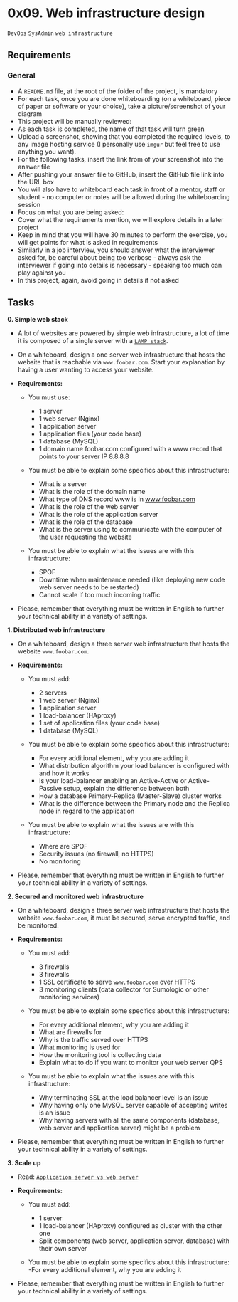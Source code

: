 # 0x09. Web infrastructure design
`DevOps` `SysAdmin` `web infrastructure`

## Requirements
### General
- A `README.md` file, at the root of the folder of the project, is mandatory
- For each task, once you are done whiteboarding (on a whiteboard, piece of paper or software or your choice), take a picture/screenshot of your diagram
- This project will be manually reviewed:
- As each task is completed, the name of that task will turn green
- Upload a screenshot, showing that you completed the required levels, to any image hosting service (I personally use `imgur` but feel free to use anything you want).
- For the following tasks, insert the link from of your screenshot into the answer file
- After pushing your answer file to GitHub, insert the GitHub file link into the URL box
- You will also have to whiteboard each task in front of a mentor, staff or student - no computer or notes will be allowed during the whiteboarding session
- Focus on what you are being asked:
- Cover what the requirements mention, we will explore details in a later project
- Keep in mind that you will have 30 minutes to perform the exercise, you will get points for what is asked in requirements
- Similarly in a job interview, you should answer what the interviewer asked for, be careful about being too verbose - always ask the interviewer if going into details is necessary - speaking too much can play against you
- In this project, again, avoid going in details if not asked

## Tasks
__0. Simple web stack__

- A lot of websites are powered by simple web infrastructure, a lot of time it is composed of a single server with a [`LAMP stack`](https://en.wikipedia.org/wiki/LAMP_%28software_bundle%29).

- On a whiteboard, design a one server web infrastructure that hosts the website that is reachable via `www.foobar.com`. Start your explanation by having a user wanting to access your website.

- __Requirements:__

	- You must use:
		- 1 server
		- 1 web server (Nginx)
		- 1 application server
		- 1 application files (your code base)
		- 1 database (MySQL)
		- 1 domain name foobar.com configured with a www record that points to your server IP 8.8.8.8

	- You must be able to explain some specifics about this infrastructure:
		- What is a server
		- What is the role of the domain name
		- What type of DNS record www is in www.foobar.com
		- What is the role of the web server
		- What is the role of the application server
		- What is the role of the database
		- What is the server using to communicate with the computer of the user requesting the website

	- You must be able to explain what the issues are with this infrastructure:
		- SPOF
		- Downtime when maintenance needed (like deploying new code web server needs to be restarted)
		- Cannot scale if too much incoming traffic

- Please, remember that everything must be written in English to further your technical ability in a variety of settings.

__1. Distributed web infrastructure__

- On a whiteboard, design a three server web infrastructure that hosts the website `www.foobar.com`.

- __Requirements:__

	- You must add:
		- 2 servers
		- 1 web server (Nginx)
		- 1 application server
		- 1 load-balancer (HAproxy)
		- 1 set of application files (your code base)
		- 1 database (MySQL)

	- You must be able to explain some specifics about this infrastructure:
		- For every additional element, why you are adding it
		- What distribution algorithm your load balancer is configured with and how it works
		- Is your load-balancer enabling an Active-Active or Active-Passive setup, explain the difference between both
		- How a database Primary-Replica (Master-Slave) cluster works
		- What is the difference between the Primary node and the Replica node in regard to the application

	- You must be able to explain what the issues are with this infrastructure:
		- Where are SPOF
		- Security issues (no firewall, no HTTPS)
		- No monitoring

- Please, remember that everything must be written in English to further your technical ability in a variety of settings.

__2. Secured and monitored web infrastructure__

- On a whiteboard, design a three server web infrastructure that hosts the website `www.foobar.com`, it must be secured, serve encrypted traffic, and be monitored.

- __Requirements:__

	- You must add:
		- 3 firewalls
		- 3 firewalls
		- 1 SSL certificate to serve `www.foobar.com` over HTTPS
		- 3 monitoring clients (data collector for Sumologic or other monitoring services)

	- You must be able to explain some specifics about this infrastructure:
		- For every additional element, why you are adding it
		- What are firewalls for
		- Why is the traffic served over HTTPS
		- What monitoring is used for
		- How the monitoring tool is collecting data
		- Explain what to do if you want to monitor your web server QPS

	- You must be able to explain what the issues are with this infrastructure:
		- Why terminating SSL at the load balancer level is an issue
		- Why having only one MySQL server capable of accepting writes is an issue
		- Why having servers with all the same components (database, web server and application server) might be a problem

- Please, remember that everything must be written in English to further your technical ability in a variety of settings.

__3. Scale up__

- Read: [`Application server vs web server`](https://www.nginx.com/resources/glossary/application-server-vs-web-server/)

- __Requirements:__

	- You must add:
		- 1 server
		- 1 load-balancer (HAproxy) configured as cluster with the other one
		- Split components (web server, application server, database) with their own server
 
	- You must be able to explain some specifics about this infrastructure:
		-For every additional element, why you are adding it

- Please, remember that everything must be written in English to further your technical ability in a variety of settings.
